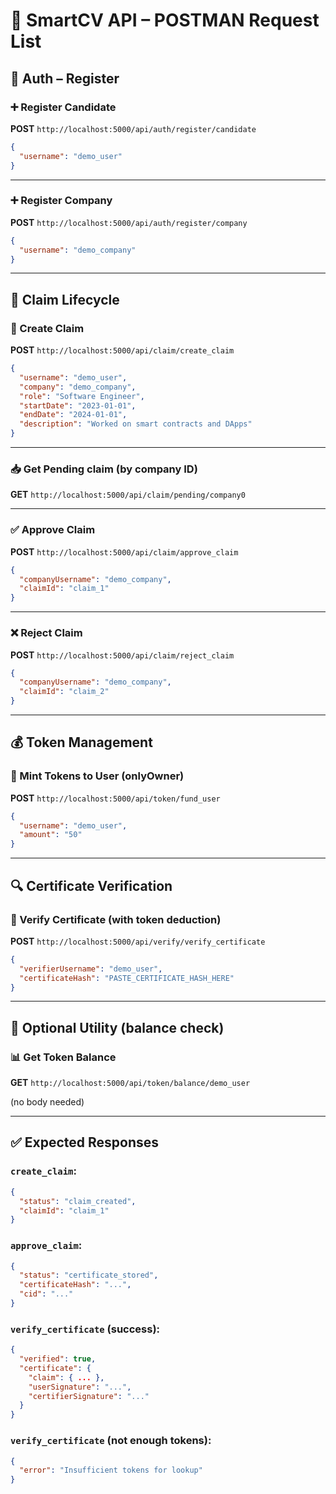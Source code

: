 # 📡 SmartCV API – POSTMAN Request List

## 🔐 Auth – Register

### ➕ Register Candidate
**POST** `http://localhost:5000/api/auth/register/candidate`

```json
{
  "username": "demo_user"
}
```

---

### ➕ Register Company
**POST** `http://localhost:5000/api/auth/register/company`

```json
{
  "username": "demo_company"
}
```

---

## 🧾 Claim Lifecycle

### 📝 Create Claim
**POST** `http://localhost:5000/api/claim/create_claim`

```json
{
  "username": "demo_user",
  "company": "demo_company",
  "role": "Software Engineer",
  "startDate": "2023-01-01",
  "endDate": "2024-01-01",
  "description": "Worked on smart contracts and DApps"
}
```

---

### 📥 Get Pending claim (by company ID)
**GET** `http://localhost:5000/api/claim/pending/company0`

---

### ✅ Approve Claim
**POST** `http://localhost:5000/api/claim/approve_claim`

```json
{
  "companyUsername": "demo_company",
  "claimId": "claim_1"
}
```

---

### ❌ Reject Claim
**POST** `http://localhost:5000/api/claim/reject_claim`

```json
{
  "companyUsername": "demo_company",
  "claimId": "claim_2"
}
```

---

## 💰 Token Management

### 💸 Mint Tokens to User (onlyOwner)
**POST** `http://localhost:5000/api/token/fund_user`

```json
{
  "username": "demo_user",
  "amount": "50"
}
```

---

## 🔍 Certificate Verification

### 🔐 Verify Certificate (with token deduction)
**POST** `http://localhost:5000/api/verify/verify_certificate`

```json
{
  "verifierUsername": "demo_user",
  "certificateHash": "PASTE_CERTIFICATE_HASH_HERE"
}
```

---

## 🧪 Optional Utility (balance check)

### 📊 Get Token Balance
**GET** `http://localhost:5000/api/token/balance/demo_user`

(no body needed)

---

## ✅ Expected Responses

### `create_claim`:
```json
{
  "status": "claim_created",
  "claimId": "claim_1"
}
```

### `approve_claim`:
```json
{
  "status": "certificate_stored",
  "certificateHash": "...",
  "cid": "..."
}
```

### `verify_certificate` (success):
```json
{
  "verified": true,
  "certificate": {
    "claim": { ... },
    "userSignature": "...",
    "certifierSignature": "..."
  }
}
```

### `verify_certificate` (not enough tokens):
```json
{
  "error": "Insufficient tokens for lookup"
}
```
